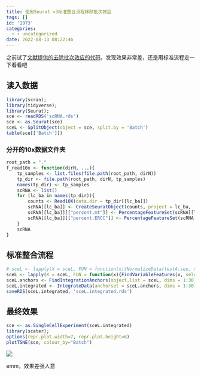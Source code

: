```yaml
---
title: 使用Seurat v3标准整合流程移除批次效应
tags: []
id: '1973'
categories:
  - - uncategorized
date: 2022-08-13 08:22:46
---
```


之前试了[文献提供的去除批次效应的代码](https://occdn.limour.top/2227.html)，发现效果非常差，还是用标准流程走一下看看吧

## 读入数据

```R
library(scran);
library(tidyverse);
library(Seurat);
sce <- readRDS('scRNA.rds')
sce <- as.Seurat(sce)
sceL <- SplitObject(object = sce, split.by = 'Batch')
table(sce[['Batch']])
```

### 分开的10x数据文件夹

```R
root_path = "."
f_read10x <- function(dirN, ...){
    tp_samples <- list.files(file.path(root_path, dirN))
    tp_dir <- file.path(root_path, dirN, tp_samples)
    names(tp_dir) <- tp_samples
    scRNA <- list()
    for (lc_ba in names(tp_dir)){
        counts <- Read10X(data.dir = tp_dir[[lc_ba]])
        scRNA[[lc_ba]] <- CreateSeuratObject(counts, project = lc_ba, ...)
        scRNA[[lc_ba]][["percent.mt"]] <- PercentageFeatureSet(scRNA[[lc_ba]], pattern = "^MT-")
        scRNA[[lc_ba]][["percent.ERCC"]] <- PercentageFeatureSet(scRNA[[lc_ba]], pattern = "^ERCC-")
    }
    scRNA
}
```

## 标准整合流程

```R
# sceL <- lapply(X = sceL, FUN = function(x){NormalizeData(testA.seu, normalization.method = "LogNormalize", scale.factor = 10000)})
sceL <- lapply(X = sceL, FUN = function(x){FindVariableFeatures(x, selection.method = "vst", nfeatures = 2000)})
sceL.anchors <- FindIntegrationAnchors(object.list = sceL, dims = 1:30)
sceL.integrated <- IntegrateData(anchorset = sceL.anchors, dims = 1:30)
saveRDS(sceL.integrated, 'sceL.integrated.rds')
```

## 最终效果

```R
sce <- as.SingleCellExperiment(sceL.integrated)
library(scater);
options(repr.plot.width=7, repr.plot.height=6)
plotTSNE(sce, colour_by="Batch")
```

![](https://img.limour.top/archives_2023/2022/08/13/62f75f0279859.webp)

emm，效果差强人意